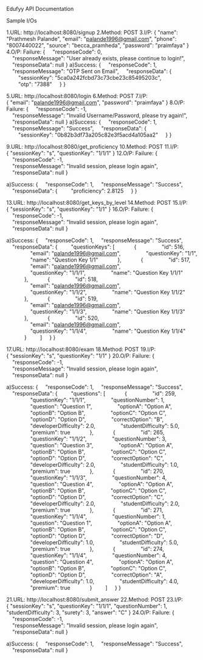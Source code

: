 Edufyy API Documentation


Sample I/Os

1.URL: http://localhost:8080/signup
2.Method: POST
3.I/P: 	{
		"name": "Prathmesh Palande",
	"email": "palande1996@gmail.com",
	"phone": "8007440022",
	"source": "becca_pramheda",
	"password": "praimfaya"
}
4.O/P: Failure:
{
    "responseCode": 0,
    "responseMessage": "User already exists, please continue to login!",
    "responseData": null
}
a)Success:
{
    "responseCode": 1,
    "responseMessage": "OTP Sent on Email",
    "responseData": {
        "sessionKey": "5ca0a242fcbd73c73cbe23c85495203c",
        "otp": "7388"
    }
}

5.URL: http://localhost:8080/login
6.Method: POST
7.I/P: 	
{
	"email": "palande1996@gmail.com",
	"password": "praimfaya"
}
8.O/P: Failure:
{
    "responseCode": -1,
    "responseMessage": "Invalid Username/Password, please try again!",
    "responseData": null
}
a)Success:
{
    "responseCode": 1,
    "responseMessage": "Success",
    "responseData": {
        "sessionKey": "0b82b3df73a205c82e3f5acd4a105aa2"
    }
}

9.URL: http://localhost:8080/get_proficiency
10.Method: POST
11.I/P: 	
{
	"sessionKey": "s",
	"questionKey": "1/1/1"
}
12.O/P: Failure:
{
    "responseCode": -1,
    "responseMessage": "Invalid session, please login again",
    "responseData": null
}

a)Success:
{
    "responseCode": 1,
    "responseMessage": "Success",
    "responseData": {
        "proficiency": 2.8125
    }
}

13.URL: http://localhost:8080/get_keys_by_level
14.Method: POST
15.I/P: 	
{
	"sessionKey": "s",
	"questionKey": "1/1"
}
16.O/P: Failure:
{
    "responseCode": -1,
    "responseMessage": "Invalid session, please login again",
    "responseData": null
}

a)Success:
{
    "responseCode": 1,
    "responseMessage": "Success",
    "responseData": {
        "questionKeys": [
            {
                "id": 516,
                "email": "palande1996@gmail.com",
                "questionKey": "1/1",
                "name": "Question Key 1/1"
            },
            {
                "id": 517,
                "email": "palande1996@gmail.com",
                "questionKey": "1/1/1",
                "name": "Question Key 1/1/1"
            },
            {
                "id": 518,
                "email": "palande1996@gmail.com",
                "questionKey": "1/1/2",
                "name": "Question Key 1/1/2"
            },
            {
                "id": 519,
                "email": "palande1996@gmail.com",
                "questionKey": "1/1/3",
                "name": "Question Key 1/1/3"
            },
            {
                "id": 520,
                "email": "palande1996@gmail.com",
                "questionKey": "1/1/4",
                "name": "Question Key 1/1/4"
            }
        ]
    }
}

17.URL: http://localhost:8080/exam
18.Method: POST
19.I/P: 	
{
	"sessionKey": "s",
	"questionKey": "1/1"
}
20.O/P: Failure:
{
    "responseCode": -1,
    "responseMessage": "Invalid session, please login again",
    "responseData": null
}

a)Success:
{
    "responseCode": 1,
    "responseMessage": "Success",
    "responseData": {
        "questions": [
            {
                "id": 259,
                "questionKey": "1/1/1",
                "questionNumber": 1,
                "question": "Question 1",
                "optionA": "Option A",
                "optionB": "Option B",
                "optionC": "Option C",
                "optionD": "Option D",
                "correctOption": "B",
                "developerDifficulty": 2.0,
                "studentDifficulty": 5.0,
                "premium": true
            },
            {
                "id": 265,
                "questionKey": "1/1/2",
                "questionNumber": 3,
                "question": "Question 3",
                "optionA": "Option A",
                "optionB": "Option B",
                "optionC": "Option C",
                "optionD": "Option D",
                "correctOption": "C",
                "developerDifficulty": 2.0,
                "studentDifficulty": 1.0,
                "premium": true
            },
            {
                "id": 270,
                "questionKey": "1/1/3",
                "questionNumber": 4,
                "question": "Question 4",
                "optionA": "Option A",
                "optionB": "Option B",
                "optionC": "Option C",
                "optionD": "Option D",
                "correctOption": "C",
                "developerDifficulty": 2.0,
                "studentDifficulty": 2.0,
                "premium": true
            },
            {
                "id": 271,
                "questionKey": "1/1/4",
                "questionNumber": 1,
                "question": "Question 1",
                "optionA": "Option A",
                "optionB": "Option B",
                "optionC": "Option C",
                "optionD": "Option D",
                "correctOption": "D",
                "developerDifficulty": 1.0,
                "studentDifficulty": 5.0,
                "premium": true
            },
            {
                "id": 274,
                "questionKey": "1/1/4",
                "questionNumber": 4,
                "question": "Question 4",
                "optionA": "Option A",
                "optionB": "Option B",
                "optionC": "Option C",
                "optionD": "Option D",
                "correctOption": "A",
                "developerDifficulty": 1.0,
                "studentDifficulty": 4.0,
                "premium": true
            }
        ]
    }
}

21.URL: http://localhost:8080/submit_answer
22.Method: POST
23.I/P: 	
{
	"sessionKey": "s",
	"questionKey": "1/1/1",
	"questionNumber": 1,
	"studentDifficulty": 3,
	"surety": 3,
	"answer": "C"
}
24.O/P: Failure:
{
    "responseCode": -1,
    "responseMessage": "Invalid session, please login again",
    "responseData": null
}

a)Success:
{
    "responseCode": 1,
    "responseMessage": "Success",
    "responseData": null
}
